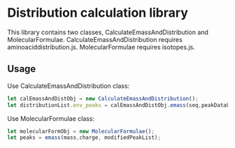 # Distribution calculation library

This library contains two classes, CalculateEmassAndDistribution and MolecularFormulae. CalculateEmassAndDistribution requires aminoaciddistribution.js. MolecularFormulae requires isotopes.js.

## Usage

Use CalculateEmassAndDistribution class:
```javascript
let calEmassAndDistObj = new CalculateEmassAndDistribution();
let distributionList.env_peaks = calEmassAndDistObj.emass(seq,peakDataList,charge,pref_suffInd, massShiftList);
```

Use MolecularFormulae class:
```javascript
let molecularFormObj = new MolecularFormulae();
let peaks = emass(mass,charge, modifiedPeakList);
```